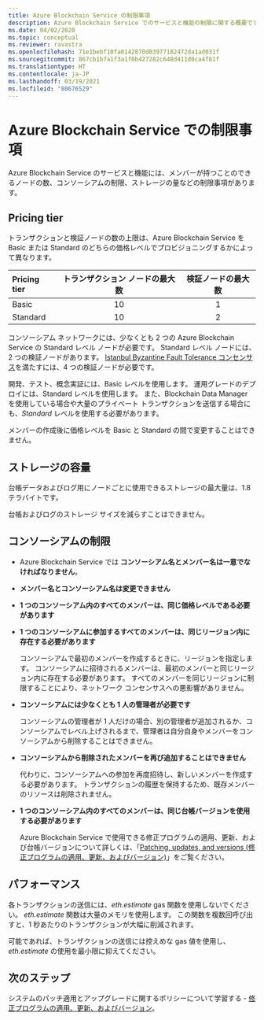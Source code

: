 ```yaml
---
title: Azure Blockchain Service の制限事項
description: Azure Blockchain Service でのサービスと機能の制限に関する概要です
ms.date: 04/02/2020
ms.topic: conceptual
ms.reviewer: ravastra
ms.openlocfilehash: 71e1bebf10fa0142870d03977182472da1ad031f
ms.sourcegitcommit: 867cb1b7a1f3a1f0b427282c648d411d0ca4f81f
ms.translationtype: HT
ms.contentlocale: ja-JP
ms.lasthandoff: 03/19/2021
ms.locfileid: "80676529"
---
```

# <a name="limits-in-azure-blockchain-service"></a>Azure Blockchain Service での制限事項

Azure Blockchain Service のサービスと機能には、メンバーが持つことのできるノードの数、コンソーシアムの制限、ストレージの量などの制限事項があります。

## <a name="pricing-tier"></a>Pricing tier

トランザクションと検証ノードの数の上限は、Azure Blockchain Service を Basic または Standard のどちらの価格レベルでプロビジョニングするかによって異なります。

| Pricing tier | トランザクション ノードの最大数 | 検証ノードの最大数 |
|:---|:---:|:---:|
| Basic | 10 | 1 |
| Standard | 10 | 2 |

コンソーシアム ネットワークには、少なくとも 2 つの Azure Blockchain Service の Standard レベル ノードが必要です。 Standard レベル ノードには、2 つの検証ノードがあります。 [Istanbul Byzantine Fault Tolerance コンセンサス](https://github.com/jpmorganchase/quorum/wiki/Quorum-Consensus)を満たすには、4 つの検証ノードが必要です。

開発、テスト、概念実証には、Basic レベルを使用します。 運用グレードのデプロイには、Standard レベルを使用します。 また、Blockchain Data Manager を使用している場合や大量のプライベート トランザクションを送信する場合にも、*Standard* レベルを使用する必要があります。

メンバーの作成後に価格レベルを Basic と Standard の間で変更することはできません。

## <a name="storage-capacity"></a>ストレージの容量

台帳データおよびログ用にノードごとに使用できるストレージの最大量は、1.8 テラバイトです。

台帳およびログのストレージ サイズを減らすことはできません。
## <a name="consortium-limits"></a>コンソーシアムの制限

* Azure Blockchain Service では **コンソーシアム名とメンバー名は一意でなければなりません**。

* **メンバー名とコンソーシアム名は変更できません**

* **1 つのコンソーシアム内のすべてのメンバーは、同じ価格レベルである必要があります**

* **1 つのコンソーシアムに参加するすべてのメンバーは、同じリージョン内に存在する必要があります**

    コンソーシアムで最初のメンバーを作成するときに、リージョンを指定します。 コンソーシアムに招待されるメンバーは、最初のメンバーと同じリージョン内に存在する必要があります。 すべてのメンバーを同じリージョンに制限することにより、ネットワーク コンセンサスへの悪影響がありません。

* **コンソーシアムには少なくとも 1 人の管理者が必要です**

    コンソーシアムの管理者が 1 人だけの場合、別の管理者が追加されるか、コンソーシアムでレベル上げされるまで、管理者は自分自身やメンバーをコンソーシアムから削除することはできません。

* **コンソーシアムから削除されたメンバーを再び追加することはできません**

    代わりに、コンソーシアムへの参加を再度招待し、新しいメンバーを作成する必要があります。 トランザクションの履歴を保持するため、既存メンバーのリソースは削除されません。

* **1 つのコンソーシアム内のすべてのメンバーは、同じ台帳バージョンを使用する必要があります**

    Azure Blockchain Service で使用できる修正プログラムの適用、更新、および台帳バージョンについて詳しくは、「[Patching, updates, and versions (修正プログラムの適用、更新、およびバージョン)](ledger-versions.md)」をご覧ください。

## <a name="performance"></a>パフォーマンス

各トランザクションの送信には、*eth.estimate* gas 関数を使用しないでください。 *eth.estimate* 関数は大量のメモリを使用します。 この関数を複数回呼び出すと、1 秒あたりのトランザクションが大幅に削減されます。

可能であれば、トランザクションの送信には控えめな gas 値を使用し、*eth.estimate* の使用を最小限に抑えてください。

## <a name="next-steps"></a>次のステップ

システムのパッチ適用とアップグレードに関するポリシーについて学習する - [修正プログラムの適用、更新、およびバージョン](ledger-versions.md)。

